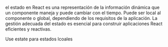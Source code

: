 el estado en React es una representación de la información dinámica que un componente maneja y puede cambiar con el tiempo. Puede ser local al componente o global, dependiendo de los requisitos de la aplicación. La gestión adecuada del estado es esencial para construir aplicaciones React eficientes y reactivas.

Use estate para estados lcoales
